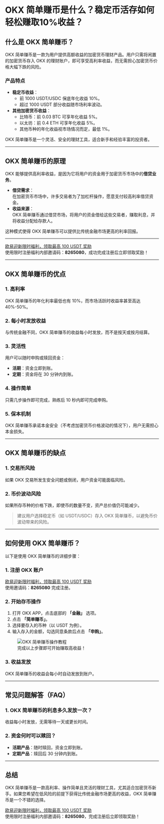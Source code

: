 # OKX 简单赚币是什么？稳定币活存如何轻松赚取10%收益？



## 什么是 OKX 简单赚币？

OKX 简单赚币是一款为用户提供高额收益的加密货币理财产品。用户只需将闲置的加密货币存入 OKX 的理财账户，即可享受高利率收益，而无需担心加密货币价格大幅下跌的风险。

### 产品特点

- **稳定币收益**：  
  - 前 1000 USDT/USDC 保底年化收益 10%。  
  - 超过 1000 USDT 部分收益随市场利率波动。
- **其他加密货币收益**：  
  - 比特币：前 0.03 BTC 可享年化收益 5%。  
  - 以太坊：前 0.4 ETH 可享年化收益 5%。  
  - 其他币种的年化收益视市场情况而定，最低 1%。

OKX 简单赚币是一个灵活、安全的理财工具，适合新手和经验丰富的投资者。

---

## OKX 简单赚币的原理

OKX 能够提供高利率收益，是因为它将用户的资金用于加密货币市场中的**借贷业务**。

- **借贷需求**：  
  在加密货币市场中，许多交易者为了加杠杆操作，愿意支付较高利率借贷资金。
- **收益来源**：  
  OKX 简单赚币通过借贷市场，将用户的资金借给这些交易者，赚取利息，并将收益分配给存款人。

这种模式使得 OKX 简单赚币可以提供比传统金融市场更高的利率回报。

---
[欧易迎新限时福利，领取最高 100 USDT 奖励](https://bit.ly/OKXe)  
使用限时注册福利内部邀请码：**8265080**，成功完成注册后立即领取奖励！

---
## OKX 简单赚币的优点

### 1. **高利率**
OKX 简单赚币的年化利率最低也有 10%，而市场活跃时收益率甚至高达 40%-50%。

### 2. **每小时发放收益**
与传统金融不同，OKX 简单赚币的收益每小时发放，而不是按天或按月结算。

### 3. **灵活性**
用户可以随时申购或赎回资金：  
- **活期**：资金立即到账。  
- **定期**：资金将在 30 分钟内到账。

### 4. **操作简单**
只需几步操作即可完成，熟练后 10 秒内即可完成申购。

### 5. **保本机制**
OKX 简单赚币承诺本金安全（不考虑加密货币价格波动的情况下），用户无需担心本金损失。

---

## OKX 简单赚币的缺点

### 1. **交易所风险**
如果 OKX 交易所发生安全问题或倒闭，用户资金可能面临风险。

### 2. **币价波动风险**
如果所存币种的价格下跌，即使币的数量不变，资产总价值仍可能减少。

> 建议用户选择稳定币（如 USDT/USDC）存入 OKX 简单赚币，以避免币价波动带来的风险。

---

## 如何使用 OKX 简单赚币？

以下是使用 OKX 简单赚币的详细步骤：

### 1. 注册 OKX 账户
[欧易迎新限时福利，领取最高 100 USDT 奖励](https://bit.ly/OKXe)  
使用邀请码：**8265080** 完成注册。

### 2. 开始存币操作
1. 打开 OKX APP，点击底部的 **「金融」** 选项。
2. 点击 **「简单赚币」**。
3. 选择要存入的币种（以 USDT 为例）。
4. 输入存入的金额，勾选同意条款后点击 **「申购」**。

<figure>
<img src="https://i0.wp.com/newplayerjino.com/wp-content/uploads/OKX%E7%B0%A1%E5%96%AE%E8%B3%BA%E5%B9%A3%E7%B5%84-1.jpg?resize=1200%2C630&ssl=1" alt="OKX 简单赚币操作教程">
<figcaption>完成以上步骤即可开始赚取高收益！</figcaption>
</figure>

### 3. 收益发放
OKX 简单赚币的收益会每小时自动发放到账户。

---

## 常见问题解答（FAQ）

### 1. OKX 简单赚币的利息多久发放一次？
收益每小时发放，无需等待一天或更长时间。

### 2. 资金何时可以赎回？
- **活期产品**：随时赎回，资金立即到账。  
- **定期产品**：赎回后 30 分钟内到账。

---

## 总结

OKX 简单赚币是一款高利率、操作简单且灵活的理财工具，尤其适合加密货币新手。如果您希望在低风险的前提下获得比传统金融市场更高的收益，OKX 简单赚币是一个不错的选择。

[欧易迎新限时福利，领取最高 100 USDT 奖励](https://bit.ly/OKXe)  
使用限时注册福利内部邀请码：**8265080**，完成注册后立即领取奖励！
